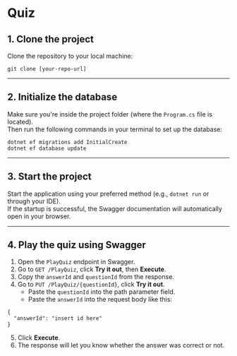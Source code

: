 # Quiz

## 1. Clone the project  
Clone the repository to your local machine:

`git clone [your-repo-url]`

---

## 2. Initialize the database  
Make sure you're inside the project folder (where the `Program.cs` file is located).  
Then run the following commands in your terminal to set up the database:

```
dotnet ef migrations add InitialCreate  
dotnet ef database update
```

---

## 3. Start the project  
Start the application using your preferred method (e.g., `dotnet run` or through your IDE).  
If the startup is successful, the Swagger documentation will automatically open in your browser.

---

## 4. Play the quiz using Swagger

1. Open the `PlayQuiz` endpoint in Swagger.
2. Go to `GET /PlayQuiz`, click **Try it out**, then **Execute**.
3. Copy the `answerId` and `questionId` from the response.
4. Go to `PUT /PlayQuiz/{questionId}`, click **Try it out**.
   - Paste the `questionId` into the path parameter field.
   - Paste the `answerId` into the request body like this:

```
{
  "answerId": "insert id here"
}
```

5. Click **Execute**.  
6. The response will let you know whether the answer was correct or not.
